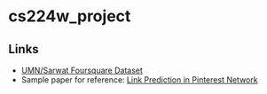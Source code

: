 # cs224w_project

## Links

- [UMN/Sarwat Foursquare Dataset](https://archive.org/details/201309_foursquare_dataset_umn)
- Sample paper for reference: [Link Prediction in Pinterest Network](http://snap.stanford.edu/cs224w-17-data/best-proposals-16/cs224w-project-proposal-poorna-amelia-viswa.pdf)

